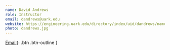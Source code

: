 ```yaml
---
name: David Andrews
role: Instructor
email: dandrews@uark.edu
website: https://engineering.uark.edu/directory/index/uid/dandrews/name/David+Andrews/
photo: dandrews.jpg
---
```


[Email](mailto:dandrews@uark.edu){: .btn .btn-outline }

